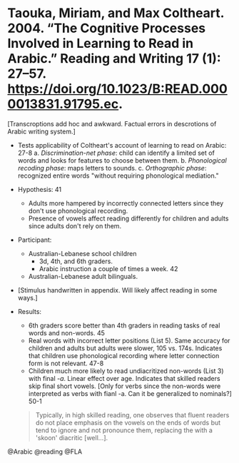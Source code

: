 # Taouka, Miriam, and Max Coltheart. 2004. “The Cognitive Processes Involved in Learning to Read in Arabic.” Reading and Writing 17 (1): 27–57. https://doi.org/10.1023/B:READ.0000013831.91795.ec.

[Transcroptions add hoc and awkward. Factual errors in descrotions of Arabic writing system.]

- Tests applicability of Coltheart's account of learning to read on Arabic: 27-8
  a. *Discrimination-net phase*: child can identify a limited set of words and looks for features to choose between them.
  b. *Phonological recoding phase*: maps letters to sounds.
  c. *Orthographic phase*: recognized entire words "without requiring phonological mediation."

- Hypothesis: 41
  - Adults more hampered by incorrectly connected letters since they don't use phonological recording.
  - Presence of vowels affect reading differently for children and adults since adults don't rely on them.

- Participant:
  - Australian-Lebanese school children
    - 3d, 4th, and 6th graders.
    - Arabic instruction a couple of times a week. 42
  - Australian-Lebanese adult bilinguals.

- [Stimulus handwritten in appendix. Will likely affect reading in some ways.]

- Results:
  - 6th graders score better than 4th graders in reading tasks of real words and non-words. 45
  - Real words with incorrect letter positions (List 5). Same accuracy for children and adults but adults were slower, 105 vs. 174s. Indicates that children use phonological recording where letter connection form is not relevant. 47-8
  - Children much more likely to read undiacritized non-words (List 3) with final *-a*. Linear effect over age. Indicates that skilled readers skip final short vowels. [Only for verbs since the non-words were interpreted as verbs with fianl -a. Can it be generalized to nominals?] 50-1 

  > Typically, in high skilled reading, one observes that fluent readers do not place emphasis on the vowels on the ends of words but tend to ignore and not pronounce them, replacing the with a 'skoon' diacritic [well...].

@Arabic
@reading
@FLA
